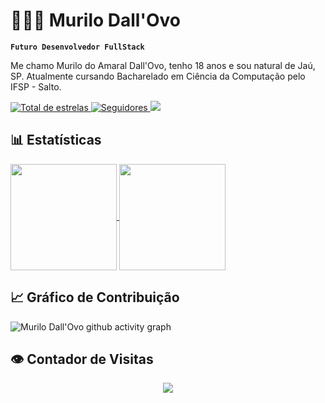 # 👩🏻‍💻 Murilo Dall'Ovo

**`Futuro Desenvolvedor FullStack`**

Me chamo Murilo do Amaral Dall'Ovo, tenho 18 anos e sou natural de Jaú, SP. Atualmente cursando Bacharelado em Ciência da Computação pelo IFSP - Salto.

<p align="left">
    <a href="https://github.com/dmurilo?tab=repositories&sort=stargazers">
        <img 
            alt="Total de estrelas" 
            title="Total de estrelas GitHub" 
            src="https://custom-icon-badges.demolab.com/github/stars/dmurilo?color=FFFF00&style=for-the-badge&labelColor=FFFF00&logo=star&label=estrelas&logoColor=black"
        />
    </a>
    <a href="https://github.com/dmurilo?tab=followers">
        <img 
            alt="Seguidores" 
            title="Me siga no GitHub" 
            src="https://custom-icon-badges.demolab.com/github/followers/dmurilo?color=white&labelColor=white&style=for-the-badge&logo=github&label=Seguidores&logoColor=black"
        />
    </a>
    <a href=[https://www.linkedin.com/in/murilo-do-amaral-dall-ovo-160588357] target="_blank">
        <img src="https://img.shields.io/badge/-LinkedIn-%230077B5?style=for-the-badge&logo=linkedin&logoColor=white" target="_blank">
    </a>
</p>

## 📊 Estatísticas

<a href="https://github.com/dmurilo/github-readme-stats">
  <img height=170 align="center" src="https://github-readme-stats.vercel.app/api?username=dmurilo&theme=tokyonight" />
</a>
<a href="https://github.com/dmurilo/convoychat">
  <img height=170 align="center" src="https://github-readme-stats.vercel.app/api/top-langs?username=dmurilo&layout=compact&langs_count=8&card_width=320&theme=tokyonight" />
</a>

## 📈 Gráfico de Contribuição

![Murilo Dall'Ovo github activity graph](https://github-readme-activity-graph.vercel.app/graph?username=dmurilo&bg_color=000000&color=4981b6&line=000000&point=ffffff&area=true&hide_border=true)

## 👁 Contador de Visitas

<p align="center">
    <img 
        align="center" 
        src="https://profile-counter.glitch.me/{dmurilo}/count.svg" 
    />
</p> 
